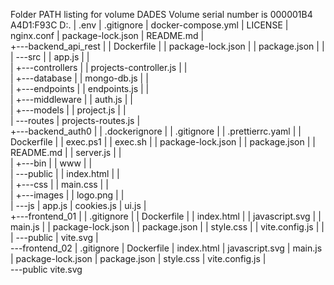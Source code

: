 Folder PATH listing for volume DADES
Volume serial number is 000001B4 A4D1:F93C
D:.
|   .env
|   .gitignore
|   docker-compose.yml
|   LICENSE
|   nginx.conf
|   package-lock.json
|   README.md
|   
+---backend_api_rest
|   |   Dockerfile
|   |   package-lock.json
|   |   package.json
|   |   
|   \---src
|       |   app.js
|       |   
|       +---controllers
|       |       projects-controller.js
|       |       
|       +---database
|       |       mongo-db.js
|       |       
|       +---endpoints
|       |       endpoints.js
|       |       
|       +---middleware
|       |       auth.js
|       |       
|       +---models
|       |       project.js
|       |       
|       \---routes
|               projects-routes.js
|               
+---backend_auth0
|   |   .dockerignore
|   |   .gitignore
|   |   .prettierrc.yaml
|   |   Dockerfile
|   |   exec.ps1
|   |   exec.sh
|   |   package-lock.json
|   |   package.json
|   |   README.md
|   |   server.js
|   |   
|   +---bin
|   |       www
|   |       
|   \---public
|       |   index.html
|       |   
|       +---css
|       |       main.css
|       |       
|       +---images
|       |       logo.png
|       |       
|       \---js
|               app.js
|               cookies.js
|               ui.js
|               
+---frontend_01
|   |   .gitignore
|   |   Dockerfile
|   |   index.html
|   |   javascript.svg
|   |   main.js
|   |   package-lock.json
|   |   package.json
|   |   style.css
|   |   vite.config.js
|   |   
|   \---public
|           vite.svg
|           
\---frontend_02
    |   .gitignore
    |   Dockerfile
    |   index.html
    |   javascript.svg
    |   main.js
    |   package-lock.json
    |   package.json
    |   style.css
    |   vite.config.js
    |   
    \---public
            vite.svg
            
